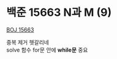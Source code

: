 # 백준 15663 N과 M (9)

[BOJ 15663](https://www.acmicpc.net/problem/15663)

중복 제거 헷갈리네
<br/>
solve 함수 for문 안에 **while문** 중요

